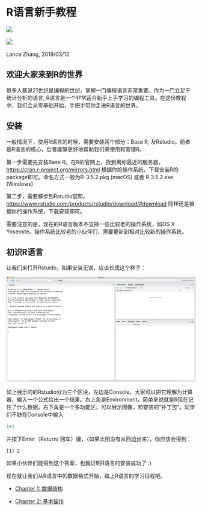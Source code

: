 R语言新手教程
================
![](https://img.shields.io/badge/language-R-blue.svg)

![](https://img.shields.io/badge/license-MIT-000000.svg)

Lance Zhang, 2019/03/12



欢迎大家来到R的世界
-------------------

很多人都说21世纪是编程的世纪，掌握一门编程语言非常重要。作为一门立足于统计分析的语言, R语言是一个非常适合新手上手学习的编程工具。在这份教程中，我们会从零基础开始，手把手带你走进R语言的世界。



安装
----

一般情况下，使用R语言的时候，需要安装两个部分：Base R, 及Rstudio。前者是R语言的核心，后者能够更好地帮助我们来使用和管理R。

第一步需要先安装Base R。在R的官网上，找到离你最近的服务器，<https://cran.r-project.org/mirrors.html> 根据你的操作系统，下载安装R的package即可。命名方式一般为R-3.5.2.pkg (macOS) 或者 R 3.5.2.exe (Windows)

第二步，需要移步到Rstudio官网，<https://www.rstudio.com/products/rstudio/download/#download> 同样还是根据你的操作系统，下载安装即可。

需要注意的是，现在的R语言版本不支持一些比较老的操作系统，如OS X Yosemite。操作系统比较老的小伙伴们，需要更新到相对比较新的操作系统。



## 初识R语言

让我们来打开Rstuido，如果安装无误，应该长成这个样子：

![Rstudio](https://raw.githubusercontent.com/Yuz13001/Rtutorial/master/Pics/Rstudio.png)

如上展示的的Rstudio分为三个区块，左边是Console，大家可以把它理解为计算器，输入一个公式给出一个结果。右上角是Environment，简单来说就是R现在记住了什么数据。右下角是一个多功能区，可以展示图像，和安装的“补丁包”。同学们不妨在Console中输入

```R
1+1
```

并按下Enter（Return/ 回车）键，（如果太阳没有从西边出来），你应该会得到：

```
[1] 2
```

如果小伙伴们能得到这个答案，也就证明R语言的安装成功了 :)

现在就让我们从R语言中的数据格式开始，踏上R语言的学习征程吧。



- [Chapter 1: 数据结构](https://github.com/Yuz13001/Rtutorial/blob/master/tut/ch1structure.md)

- [Chapter 2: 基本操作](https://github.com/Yuz13001/Rtutorial/blob/master/tut/ch2structure.md)